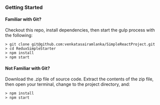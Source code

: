 ### Getting Started


#### Familiar with Git?
Checkout this repo, install dependencies, then start the gulp process with the following:

```
> git clone git@github.com:venkatasairamlanka/SimpleReactProject.git
> cd ReduxSimpleStarter
> npm install
> npm start
```

#### Not Familiar with Git?
Download the .zip file of source code.  Extract the contents of the zip file, then open your terminal, change to the project directory, and:

```
> npm install
> npm start
```
